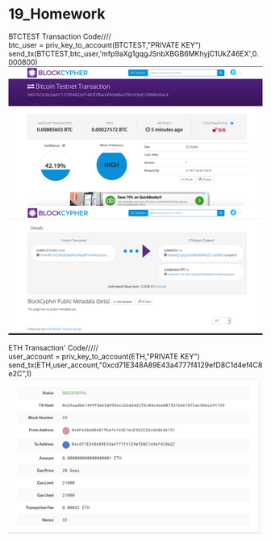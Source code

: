 # 19_Homework


BTCTEST Transaction
Code////<br>
btc_user = priv_key_to_account(BTCTEST,"PRIVATE KEY")<br>
send_tx(BTCTEST,btc_user,'mfp9aXg1gqgJSnbXBGB6MKhyjC1UkZ46EX',0.000800)<br>
![](BTCTEST_send_tx.png)
![](BTCTEST_send_tx%202.png)

ETH Transaction'
Code/////<br>
user_account = priv_key_to_account(ETH,"PRIVATE KEY")<br>
send_tx(ETH,user_account,"0xcd71E348A89E43a4777f4129efD8C1d4ef4C8e2C",1)<br>
![](ETH_send_tx.png)

